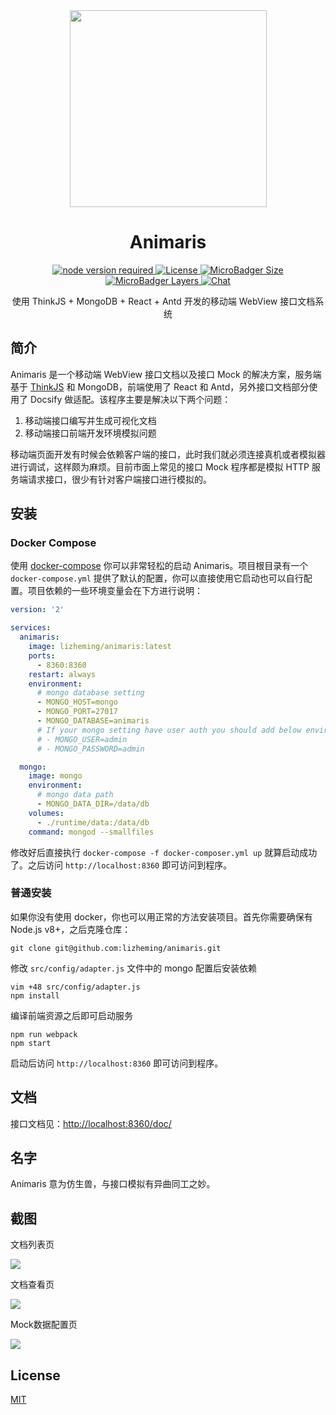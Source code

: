 <div align="center">
  <a href="https://github.com/lizheming/animaris">
    <img width="315" heigth="170" src="https://s1.ssl.qhres.com/static/5b0f0e68ca7e0ae1.svg">
  </a>  

  <h1>Animaris</h1>

  <div>
    <a href="https://github.com/lizheming/animaris">
      <img src="https://img.shields.io/badge/node-%3E%3D8.9.4-red.svg?style=flat-square" alt="node version required" />
    </a>
    <a href="https://github.com/lizheming/animaris/blob/master/LICENSE">
      <img src="https://img.shields.io/github/license/lizheming/animaris.svg?colorB=f48041&style=flat-square" alt="License">
    </a>
    <a href="https://hub.docker.com/r/lizheming/animaris">
      <img src="https://img.shields.io/microbadger/image-size/lizheming/animaris.svg?style=flat-square&logo=dockbit" alt="MicroBadger Size">
    </a>
    <a href="https://hub.docker.com/r/lizheming/animaris">
      <img src="https://img.shields.io/microbadger/layers/lizheming/animaris.svg?style=flat-square&logo=dockbit" alt="MicroBadger Layers">
    </a>
    <a href="https://discord.gg/ZCD8yc5">
      <img src="https://img.shields.io/badge/chat-on%20discord-7289da.svg?style=flat-square&logo=discord" alt="Chat">
    </a>
  </div>

  <p>使用 ThinkJS + MongoDB + React + Antd 开发的移动端 WebView 接口文档系统</p>
</div>

## 简介

Animaris 是一个移动端 WebView 接口文档以及接口 Mock 的解决方案，服务端基于 [ThinkJS](https://thinkjs.org) 和 MongoDB，前端使用了 React 和 Antd，另外接口文档部分使用了 Docsify 做适配。该程序主要是解决以下两个问题：

1. 移动端接口编写并生成可视化文档
2. 移动端接口前端开发环境模拟问题

移动端页面开发有时候会依赖客户端的接口，此时我们就必须连接真机或者模拟器进行调试，这样颇为麻烦。目前市面上常见的接口 Mock 程序都是模拟 HTTP 服务端请求接口，很少有针对客户端接口进行模拟的。

## 安装

### Docker Compose

使用 [docker-compose](https://docs.docker.com/compose/) 你可以非常轻松的启动 Animaris。项目根目录有一个 `docker-compose.yml` 提供了默认的配置，你可以直接使用它启动也可以自行配置。项目依赖的一些环境变量会在下方进行说明：

```yaml
version: '2'

services: 
  animaris:
    image: lizheming/animaris:latest
    ports: 
      - 8360:8360
    restart: always
    environment:
      # mongo database setting
      - MONGO_HOST=mongo
      - MONGO_PORT=27017
      - MONGO_DATABASE=animaris
      # If your mongo setting have user auth you should add below enviroment
      # - MONGO_USER=admin
      # - MONGO_PASSWORD=admin

  mongo:
    image: mongo
    environment:
      # mongo data path
      - MONGO_DATA_DIR=/data/db
    volumes: 
      - ./runtime/data:/data/db
    command: mongod --smallfiles
```
修改好后直接执行 `docker-compose -f docker-composer.yml up` 就算启动成功了。之后访问 `http://localhost:8360` 即可访问到程序。

### 普通安装

如果你没有使用 docker，你也可以用正常的方法安装项目。首先你需要确保有 Node.js v8+，之后克隆仓库：

```
git clone git@github.com:lizheming/animaris.git
```

修改 `src/config/adapter.js` 文件中的 mongo 配置后安装依赖

```
vim +48 src/config/adapter.js
npm install
```

编译前端资源之后即可启动服务

```
npm run webpack 
npm start
```

启动后访问 `http://localhost:8360` 即可访问到程序。

## 文档

接口文档见：<http://localhost:8360/doc/>

## 名字

Animaris 意为仿生兽，与接口模拟有异曲同工之妙。

## 截图

文档列表页

![](https://p0.ssl.qhimg.com/t0194fc9409ff5770e2.jpg)

文档查看页

![](https://p0.ssl.qhimg.com/t01e4a2090ed1f5aed5.jpg)

Mock数据配置页

![](https://p0.ssl.qhimg.com/t015a770a88a74fa694.jpg)

## License 

[MIT](https://github.com/lizheming/animaris/blob/master/LICENSE)